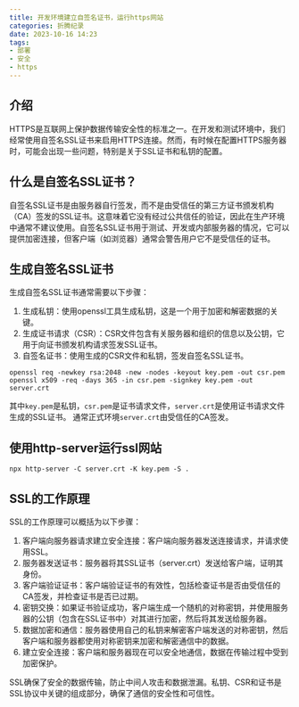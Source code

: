 ```yaml
---
title: 开发环境建立自签名证书，运行https网站
categories: 折腾纪录
date: 2023-10-16 14:23
tags:
- 部署
- 安全
- https
---
```


## 介绍
HTTPS是互联网上保护数据传输安全性的标准之一。在开发和测试环境中，我们经常使用自签名SSL证书来启用HTTPS连接。然而，有时候在配置HTTPS服务器时，可能会出现一些问题，特别是关于SSL证书和私钥的配置。

## 什么是自签名SSL证书？
自签名SSL证书是由服务器自行签发，而不是由受信任的第三方证书颁发机构（CA）签发的SSL证书。这意味着它没有经过公共信任的验证，因此在生产环境中通常不建议使用。自签名SSL证书用于测试、开发或内部服务器的情况，它可以提供加密连接，但客户端（如浏览器）通常会警告用户它不是受信任的证书。

## 生成自签名SSL证书
生成自签名SSL证书通常需要以下步骤：
1. 生成私钥：使用openssl工具生成私钥，这是一个用于加密和解密数据的关键。
2. 生成证书请求（CSR）：CSR文件包含有关服务器和组织的信息以及公钥，它用于向证书颁发机构请求签发SSL证书。
3. 自签名证书：使用生成的CSR文件和私钥，签发自签名SSL证书。
```shell
openssl req -newkey rsa:2048 -new -nodes -keyout key.pem -out csr.pem
openssl x509 -req -days 365 -in csr.pem -signkey key.pem -out server.crt
```
其中`key.pem`是私钥，`csr.pem`是证书请求文件，`server.crt`是使用证书请求文件生成的SSL证书。
通常正式环境`server.crt`由受信任的CA签发。

## 使用http-server运行ssl网站
```shell
npx http-server -C server.crt -K key.pem -S .
```
## SSL的工作原理
SSL的工作原理可以概括为以下步骤：
1. 客户端向服务器请求建立安全连接：客户端向服务器发送连接请求，并请求使用SSL。
2. 服务器发送证书：服务器将其SSL证书（server.crt）发送给客户端，证明其身份。
3. 客户端验证证书：客户端验证证书的有效性，包括检查证书是否由受信任的CA签发，并检查证书是否已过期。
4. 密钥交换：如果证书验证成功，客户端生成一个随机的对称密钥，并使用服务器的公钥（包含在SSL证书中）对其进行加密，然后将其发送给服务器。
5. 数据加密和通信：服务器使用自己的私钥来解密客户端发送的对称密钥，然后客户端和服务器都使用对称密钥来加密和解密通信中的数据。
6. 建立安全连接：客户端和服务器现在可以安全地通信，数据在传输过程中受到加密保护。

SSL确保了安全的数据传输，防止中间人攻击和数据泄漏。私钥、CSR和证书是SSL协议中关键的组成部分，确保了通信的安全性和可信性。